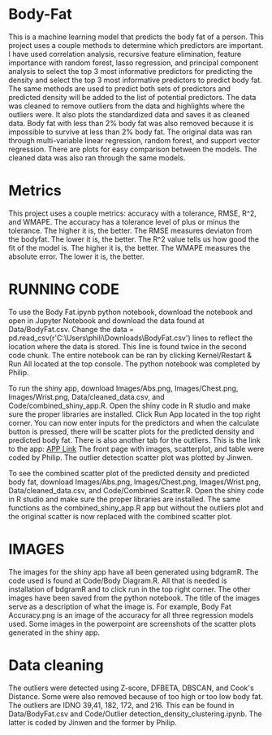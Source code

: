 # Body-Fat
This is a machine learning model that predicts the body fat of a person.
This project uses a couple methods to determine which predictors are important. I have used correlation analysis, recursive feature elimination, feature importance with random forest, lasso regression, and principal component analysis to select the top 3 most informative predictors for predicting the density and select the top 3 most informative predictors to predict body fat. The same methods are used to predict both sets of predictors and predicted density will be added to the list of potential predictors. The data was cleaned to remove outliers from the data and highlights where the outliers were. It also plots the standardized data and saves it as cleaned data. Body fat with less than 2% body fat was also removed because it is impossible to survive at less than 2% body fat. The original data was ran through multi-variable linear regression, random forest, and support vector regression. There are plots for easy comparison between the models. The cleaned data was also ran through the same models.

# Metrics
This project uses a couple metrics: accuracy with a tolerance, RMSE, R^2, and WMAPE. The accuracy has a tolerance level of plus or minus the tolerance. The higher it is, the better. The RMSE measures deviaton from the bodyfat. The lower it is, the better. The R^2 value tells us how good the fit of the model is. The higher it is, the better. The WMAPE measures the absolute error. The lower it is, the better.

# RUNNING CODE
To use the Body Fat.ipynb python notebook, download the notebook and open in Jupyter Notebook and download the data found at Data/BodyFat.csv. Change the data = pd.read_csv(r'C:\Users\phili\Downloads\BodyFat.csv') lines to reflect the location where the data is stored. This line is found twice in the second code chunk. The entire notebook can be ran by clicking Kernel/Restart & Run All located at the top console. The python notebook was completed by Philip.

To run the shiny app, download Images/Abs.png, Images/Chest.png, Images/Wrist.png, Data/cleaned_data.csv, and Code/combined_shiny_app.R. Open the shiny code in R studio and make sure the proper libraries are installed. Click Run App located in the top right corner. You can now enter inputs for the predictors and when the calculate button is pressed, there will be scatter plots for the predicted density and predicted body fat. There is also another tab for the outliers. This is the link to the app:  [APP Link](https://jinwen626.shinyapps.io/shiny3/)
The front page with images, scatterplot, and table were coded by Philip. The outlier detection scatter plot was plotted by Jinwen. 

To see the combined scatter plot of the predicted density and predicted body fat, download Images/Abs.png, Images/Chest.png, Images/Wrist.png, Data/cleaned_data.csv, and Code/Combined Scatter.R. Open the shiny code in R studio and make sure the proper libraries are installed. The same functions as the combined_shiny_app.R app but without the outliers plot and the original scatter is now replaced with the combined scatter plot.

# IMAGES
The images for the shiny app have all been generated using bdgramR. The code used is found at Code/Body Diagram.R. All that is needed is installation of bdgramR and to click run in the top right corner. 
The other images have been saved from the python notebook. The title of the images serve as a description of what the image is. For example, Body Fat Accuracy.png is an image of the accuracy for all three regression models used. 
Some images in the powerpoint are screenshots of the scatter plots generated in the shiny app.

# Data cleaning
The outliers were detected using Z-score, DFBETA, DBSCAN, and Cook's Distance. Some were also removed because of too high or too low body fat. The outliers are IDNO 39,41, 182, 172, and 216. This can be found in Data/BodyFat.csv and Code/Outlier detection_density_clustering.ipynb. The latter is coded by Jinwen and the former by Philip.

